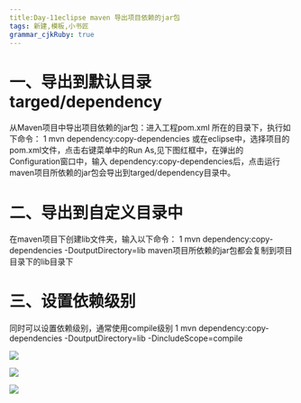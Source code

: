 ```yaml
---
title:Day-11eclipse maven 导出项目依赖的jar包 
tags: 新建,模板,小书匠
grammar_cjkRuby: true
---
```


# 一、导出到默认目录 targed/dependency
从Maven项目中导出项目依赖的jar包：进入工程pom.xml 所在的目录下，执行如下命令：
1
mvn dependency:copy-dependencies
或在eclipse中，选择项目的pom.xml文件，点击右键菜单中的Run As,见下图红框中，在弹出的Configuration窗口中，输入 dependency:copy-dependencies后，点击运行
maven项目所依赖的jar包会导出到targed/dependency目录中。
# 二、导出到自定义目录中
在maven项目下创建lib文件夹，输入以下命令：
1
mvn dependency:copy-dependencies -DoutputDirectory=lib
maven项目所依赖的jar包都会复制到项目目录下的lib目录下
# 三、设置依赖级别
同时可以设置依赖级别，通常使用compile级别
1
mvn dependency:copy-dependencies -DoutputDirectory=lib -DincludeScope=compile

![][1]

![][2]

![][3]


  [1]: https://www.github.com/zyzfirst/note_images/raw/master/%E5%B0%8F%E4%B9%A6%E5%8C%A0/1508407158024.jpg
  [2]: https://www.github.com/zyzfirst/note_images/raw/master/%E5%B0%8F%E4%B9%A6%E5%8C%A0/1508407408861.jpg
  [3]: https://www.github.com/zyzfirst/note_images/raw/master/%E5%B0%8F%E4%B9%A6%E5%8C%A0/1508407366773.jpg